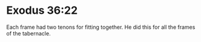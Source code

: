 # Exodus 36:22

Each frame had two tenons for fitting together. He did this for all the frames of the tabernacle.
